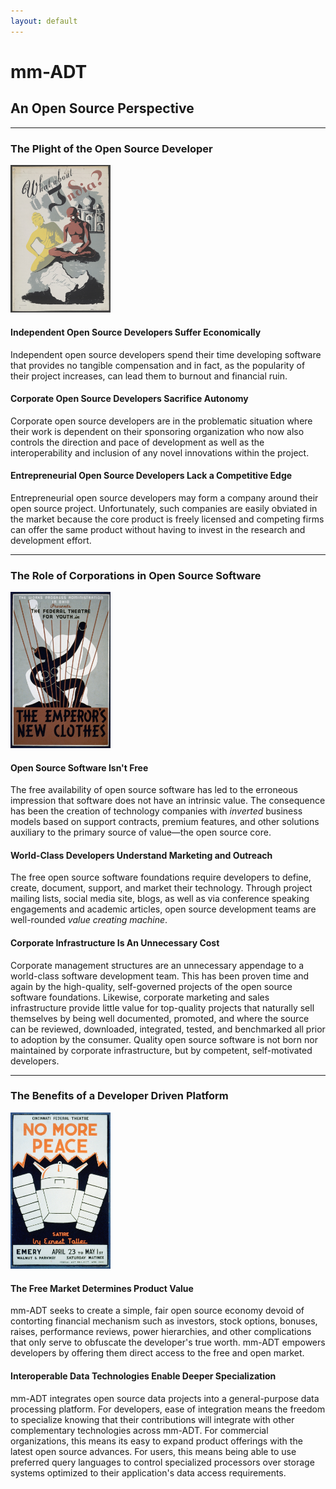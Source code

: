 ```yaml
---
layout: default
---
```


# mm-ADT
## An Open Source Perspective

---

### The Plight of the Open Source Developer 

<limg><a href="assets/images/posters/what-about-india.jpg"><img src="assets/images/posters/what-about-india.jpg" width="160" /></a></limg>

#### Independent Open Source Developers Suffer Economically

Independent open source developers spend their time developing software that provides no tangible compensation and in fact, as the popularity of their project increases, can lead them to burnout and financial ruin.

#### Corporate Open Source Developers Sacrifice Autonomy 

Corporate open source developers are in the problematic situation where their work is dependent on their sponsoring organization who now also controls the direction and pace of development as well as the interoperability and inclusion of any novel innovations within the project.

#### Entrepreneurial Open Source Developers Lack a Competitive Edge

Entrepreneurial open source developers may form a company around their open source project. Unfortunately, such companies are easily obviated in the market because the core product is freely licensed and competing firms can offer the same product without having to invest in the research and development effort.

---

### The Role of Corporations in Open Source Software

<limg><a href="assets/images/posters/emperors-clothes.jpg"><img src="assets/images/posters/emperors-clothes.jpg" width="160"/></a></limg>

#### Open Source Software Isn't Free

The free availability of open source software has led to the erroneous impression that software does not have an intrinsic value. The consequence has been the creation of technology companies with _inverted_ business models based on support contracts, premium features, and other solutions auxiliary to the primary source of value&mdash;the open source core.

#### World-Class Developers Understand Marketing and Outreach

The free open source software foundations require developers to define, create, document, support, and market their technology. Through project mailing lists, social media site, blogs, as well as via conference speaking engagements and academic articles, open source development teams are well-rounded _value creating machine_.

#### Corporate Infrastructure Is An Unnecessary Cost

Corporate management structures are an unnecessary appendage to a world-class software development team. This has been proven time and again by the high-quality, self-governed projects of the open source software foundations. Likewise, corporate marketing and sales infrastructure provide little value for top-quality projects that naturally sell themselves by being well documented, promoted, and where the source can be reviewed, downloaded, integrated, tested, and benchmarked all prior to adoption by the consumer. Quality open source software is not born nor maintained by corporate infrastructure, but by competent, self-motivated developers.

---

### The Benefits of a Developer Driven Platform

<limg><a href="assets/images/posters/no-more-peace.jpg"><img src="assets/images/posters/no-more-peace.jpg" width="160"/></a></limg>

#### The Free Market Determines Product Value

mm-ADT seeks to create a simple, fair open source economy devoid of contorting financial mechanism such as investors, stock options, bonuses, raises, performance reviews, power hierarchies, and other complications that only serve to obfuscate the developer's true worth. mm-ADT empowers developers by offering them direct access to the free and open market. 

#### Interoperable Data Technologies Enable Deeper Specialization

mm-ADT integrates open source data projects into a general-purpose data processing platform. For developers, ease of integration means the freedom to specialize knowing that their contributions will integrate with other complementary technologies across mm-ADT. For commercial organizations, this means its easy to expand product offerings with the latest open source advances. For users, this means being able to use preferred query languages to control specialized processors over storage systems optimized to their application's data access requirements.